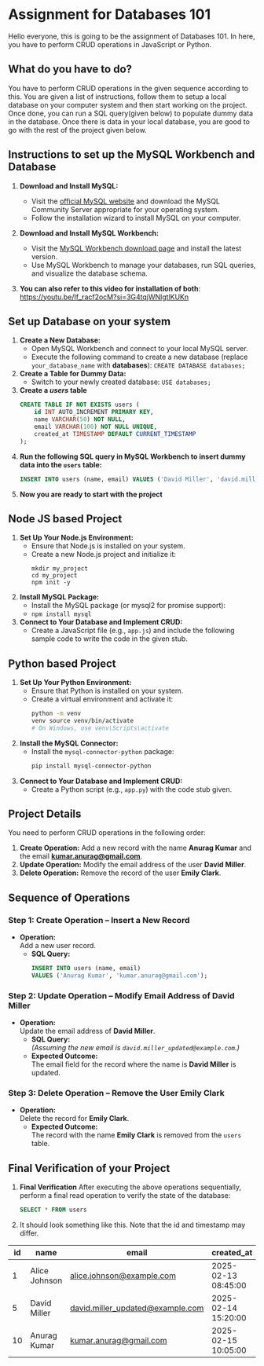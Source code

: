 # Assignment for Databases 101
Hello everyone, this is going to be the assignment of Databases 101. In here, you have to perform CRUD operations in JavaScript or Python.

## What do you have to do?
You have to perform CRUD operations in the given sequence according to this. You are given a list of instructions, follow them to setup a local database on your computer system and then start working on the project. Once done, you can run a SQL query(given below) to populate dummy data in the database. Once there is data in your local database, you are good to go with the rest of the project given below. 

## Instructions to set up the MySQL Workbench and Database 
1.  **Download and Install MySQL:**
    
    -   Visit the [official MySQL website](https://dev.mysql.com/downloads/mysql/) and download the MySQL Community Server appropriate for your operating system.
    -   Follow the installation wizard to install MySQL on your computer.
2. **Download and Install MySQL Workbench:**
	-   Visit the [MySQL Workbench download page](https://dev.mysql.com/downloads/workbench/) and install the latest version.
	-   Use MySQL Workbench to manage your databases, run SQL queries, and visualize the database schema.
3. **You can also refer to this video for installation of both**: https://youtu.be/If_racf2ocM?si=3G4tqjWNlgtlKUKn

## Set up Database on your system
1. **Create a New Database:**
	-   Open MySQL Workbench and connect to your local MySQL server.
	-   Execute the following command to create a new database (replace `your_database_name` with **databases**):
	    `CREATE DATABASE databases;`
2. **Create a Table for Dummy Data:**
	- Switch to your newly created database: `USE databases;`
3. **Create a _users_ table**
	```sql
	CREATE TABLE IF NOT EXISTS users (
        id INT AUTO_INCREMENT PRIMARY KEY,
        name VARCHAR(50) NOT NULL,
        email VARCHAR(100) NOT NULL UNIQUE,
        created_at TIMESTAMP DEFAULT CURRENT_TIMESTAMP
    );
	```
4. **Run the following SQL query in MySQL Workbench to insert dummy data into the `users` table:**
	```sql
	INSERT INTO users (name, email) VALUES ('David Miller', 'david.miller@example.com'), ('Emily Clark', 'emily.clark@example.com'), ('Frank Peterson', 'frank.peterson@example.com'), ('Grace Lee', 'grace.lee@example.com'), ('Hannah Scott', 'hannah.scott@example.com'), ('Ian Turner', 'ian.turner@example.com'), ('Jane Doe', 'jane.doe@example.com');
	```
5. **Now you are ready to start with the project**

## Node JS based Project
1. **Set Up Your Node.js Environment:**
	-   Ensure that Node.js is installed on your system.
	-   Create a new Node.js project and initialize it:
		```
		mkdir my_project 
		cd my_project 
		npm init -y
	    ```
2.  **Install MySQL Package:**
	-   Install the MySQL package (or mysql2 for promise support):
	* `npm install mysql`
3. **Connect to Your Database and Implement CRUD:**
	-   Create a JavaScript file (e.g., `app.js`) and include the following sample code to write the code in the given stub.

## Python based Project
1. **Set Up Your Python Environment:**
	-   Ensure that Python is installed on your system.
	-   Create a virtual environment and activate it:
		```bash
		python -m venv 
		venv source venv/bin/activate 
		# On Windows, use venv\Scripts\activate
		```
2. **Install the MySQL Connector:**
	-   Install the `mysql-connector-python` package:
		```bash
		pip install mysql-connector-python
		```
3. **Connect to Your Database and Implement CRUD:**
	-   Create a Python script (e.g., `app.py`) with the code stub given. 
## Project Details
You need to perform CRUD operations in the following order:
1.   **Create Operation:** Add a new record with the name **Anurag Kumar** and the email **kumar.anurag@gmail.com**.
2.   **Update Operation:** Modify the email address of the user **David Miller**.
3.   **Delete Operation:** Remove the record of the user **Emily Clark**.

## Sequence of Operations

### **Step 1: Create Operation – Insert a New Record**
- **Operation:**  
  Add a new user record.
	- **SQL Query:**
	  ```sql
	  INSERT INTO users (name, email) 
	  VALUES ('Anurag Kumar', 'kumar.anurag@gmail.com');
	  ```
  
### **Step 2: Update Operation – Modify Email Address of David Miller**
-   **Operation:**  
    Update the email address of **David Miller**.
	-   **SQL Query:**  
	 _(Assuming the new email is `david.miller_updated@example.com`.)_
    -   **Expected Outcome:**  
    The email field for the record where the name is **David Miller** is updated.
### **Step 3: Delete Operation – Remove the User Emily Clark**
-   **Operation:**  
	    Delete the record for **Emily Clark**.
	- **Expected Outcome:**  
The record with the name **Emily Clark** is removed from the `users` table.

## Final Verification of your Project
1.  **Final Verification**
	After executing the above operations sequentially, perform a final read operation to verify the state of the database:
	```sql
	SELECT * FROM users
	```
2. It should look something like this. Note that the id and timestamp may differ. 

| id  | name           | email                            | created_at          |
|-----|----------------|----------------------------------|---------------------|
| 1   | Alice Johnson  | alice.johnson@example.com        | 2025-02-13 08:45:00 |
| 5   | David Miller   | david.miller_updated@example.com | 2025-02-14 15:20:00 |
| 10  | Anurag Kumar   | kumar.anurag@gmail.com           | 2025-02-15 10:05:00 |

